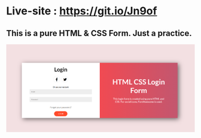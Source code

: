 # Live-site : https://git.io/Jn9of

## This is a pure HTML & CSS Form. Just a practice.

<img src="./CSS Form.png">